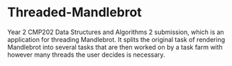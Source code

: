 # Threaded-Mandlebrot
Year 2 CMP202 Data Structures and Algorithms 2 submission, which is an application for threading Mandlebrot. It splits the original task of rendering Mandlebrot into several tasks that are then worked on by a task farm with however many threads the user decides is necessary.
